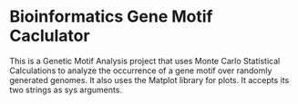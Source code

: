 # Bioinformatics Gene Motif Caclulator
This is a Genetic Motif Analysis project that uses Monte Carlo Statistical Calculations to analyze the occurrence of a gene motif over randomly generated genomes. It also uses the Matplot library for plots. It accepts its two strings as sys arguments.
